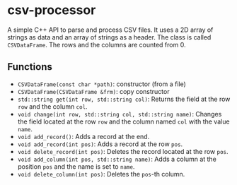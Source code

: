 # csv-processor

A simple C++ API to parse and process CSV files. It uses a 2D array of strings
as data and an array of strings as a header. The class is called `CSVDataFrame`.
The rows and the columns are counted from 0.

## Functions

* `CSVDataFrame(const char *path)`: constructor (from a file)
* `CSVDataFrame(CSVDataFrame &frm)`: copy constructor
* `std::string get(int row, std::string col)`: Returns the field at the row
`row` and the column `col`.
* `void change(int row, std::string col, std::string name)`: Changes the field
located at the row `row` and the column named `col` with the value `name`.
* `void add_record()`: Adds a record at the end.
* `void add_record(int pos)`: Adds a record at the row `pos`. 
* `void delete_record(int pos)`: Deletes the record located at the row `pos`.
* `void add_column(int pos, std::string name)`: Adds a column at the position 
`pos` and the name is set to `name`.
* `void delete_column(int pos)`: Deletes the `pos`-th column.